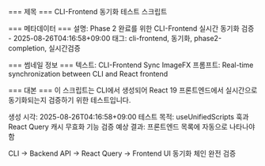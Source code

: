 === 제목 ===
CLI-Frontend 동기화 테스트 스크립트

=== 메타데이터 ===
설명: Phase 2 완료를 위한 CLI-Frontend 실시간 동기화 검증 - 2025-08-26T04:16:58+09:00
태그: cli-frontend, 동기화, phase2-completion, 실시간검증

=== 썸네일 정보 ===
텍스트: CLI-Frontend Sync
ImageFX 프롬프트: Real-time synchronization between CLI and React frontend

=== 대본 ===
이 스크립트는 CLI에서 생성되어 React 19 프론트엔드에서 실시간으로 동기화되는지 검증하기 위한 테스트입니다.

생성 시각: 2025-08-26T04:16:58+09:00
테스트 목적: useUnifiedScripts 훅과 React Query 캐시 무효화 기능 검증
예상 결과: 프론트엔드 목록에 자동으로 나타나야 함

CLI → Backend API → React Query → Frontend UI 동기화 체인 완전 검증